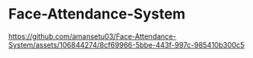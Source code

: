 # Face-Attendance-System


https://github.com/amansetu03/Face-Attendance-System/assets/106844274/8cf69966-5bbe-443f-997c-985410b300c5

